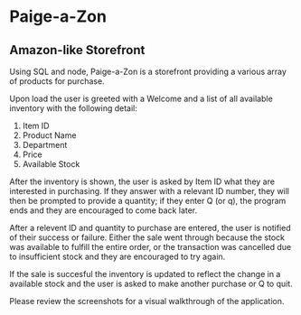 # Paige-a-Zon
## Amazon-like Storefront

Using SQL and node, Paige-a-Zon is a storefront providing a various array of products for purchase.

Upon load the user is greeted with a Welcome and a list of all available inventory with the following detail:

1. Item ID
2. Product Name
3. Department
4. Price
5. Available Stock

After the inventory is shown, the user is asked by Item ID what they are interested in purchasing.  If they answer with a relevant ID number, they will then be prompted to provide a quantity; if they enter Q (or q), the program ends and they are encouraged to come back later.

After a relevent ID and quantity to purchase are entered, the user is notified of their success or failure.  Either the sale went through because the stock was available to fulfill the entire order, or the transaction was cancelled due to insufficient stock and they are encouraged to try again.

If the sale is succesful the inventory is updated to reflect the change in a available stock and the user is asked to make another purchase or Q to quit.

Please review the screenshots for a visual walkthrough of the application.

